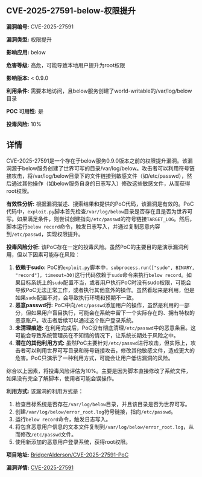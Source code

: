 ## CVE-2025-27591-below-权限提升

**漏洞编号:** CVE-2025-27591

**漏洞类型:** 权限提升

**影响应用:** below

**危害等级:** 高危，可能导致本地用户提升为root权限

**影响版本:** < 0.9.0

**利用条件:** 需要本地访问，且below服务创建了world-writable的/var/log/below目录

**POC 可用性:** 是

**投毒风险:** 10%

## 详情

CVE-2025-27591是一个存在于below服务0.9.0版本之前的权限提升漏洞。该漏洞源于below服务创建了世界可写的目录/var/log/below。攻击者可以利用符号链接攻击，将/var/log/below目录下的文件链接到敏感文件（如/etc/passwd），然后通过其他操作（如below服务自身的日志写入）修改这些敏感文件，从而获得root权限。

**有效性分析:**
根据漏洞描述、搜索结果和提供的PoC代码，该漏洞是有效的。PoC代码中，`exploit.py`脚本首先检查`/var/log/below`目录是否存在且是否为世界可写。如果满足条件，则尝试创建指向`/etc/passwd`的符号链接`TARGET_LOG`。然后，脚本运行`below record`命令，触发日志写入，并通过复制恶意内容到`/etc/passwd`，实现权限提升。

**投毒风险分析:**
该PoC存在一定的投毒风险。虽然PoC的主要目的是演示漏洞利用，但以下因素可能存在风险：
1. **依赖于sudo:** PoC的`exploit.py`脚本中，`subprocess.run(["sudo", BINARY, "record"], timeout=30)`这行代码依赖于`sudo`命令来执行`below record`。如果目标系统上的`sudo`配置不当，或者用户执行PoC时没有sudo权限，可能会导致PoC无法正常工作，或者执行其他意外的操作。虽然看起来是利用，但是如果`sudo`配置不对，会导致执行环境和预期不一致。
2. **恶意passwd行:** PoC中向`/etc/passwd`添加用户的操作，虽然是利用的一部分，但如果用户盲目执行，可能会在系统中留下一个实际存在的、拥有特权的恶意账户。攻击者后续可以通过这个账户登录系统。
3. **未清理痕迹:** 在利用完成后，PoC没有彻底清理`/etc/passwd`中的恶意条目。这可能会导致系统管理员在不知情的情况下，让系统长期处于风险之中。
4. **潜在的其他利用方式:** 虽然PoC主要针对`/etc/passwd`进行攻击，但实际上，攻击者可以利用世界可写目录和符号链接攻击，修改其他敏感文件，造成更大的危害。PoC只演示了一种利用方式，可能会让用户低估漏洞的风险。

综合以上因素，将投毒风险评估为10%。主要是因为脚本直接修改了系统文件，如果没有完全了解脚本，使用者可能会误操作。

**利用方式:**
该漏洞的利用方式是：
1.  检查目标系统是否存在`/var/log/below`目录，并且该目录是否为世界可写。
2.  创建`/var/log/below/error_root.log`符号链接，指向`/etc/passwd`。
3.  运行`below record`命令，触发日志写入。
4.  将包含恶意用户信息的文本文件复制到`/var/log/below/error_root.log`，从而修改`/etc/passwd`文件。
5.  使用新添加的恶意用户登录系统，获得root权限。

**项目地址:** [BridgerAlderson/CVE-2025-27591-PoC](https://github.com/BridgerAlderson/CVE-2025-27591-PoC)

**漏洞详情:** [CVE-2025-27591](https://nvd.nist.gov/vuln/detail/CVE-2025-27591)